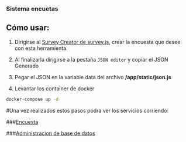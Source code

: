 ### Sistema encuetas

## Cómo usar:

1. Dirigirse al  [Survey Creator de survey.js](https://surveyjs.io/create-survey), crear la encuesta que desee con esta herramienta.

2. Al finalizarla dirigirse a la pestaña `JSON editor` y copiar el JSON Generado

3. Pegar el JSON en la variable data del archivo **/app/static/json.js**

4. Levantar los container de docker
```bash
docker-compose up -d
```

#Una vez realizados estos pasos podra ver los servicios corriendo:

###[Encuesta](localhost:8080)

###[Administracion de base de datos](localhost:8081)